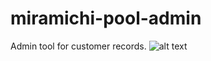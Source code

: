 # miramichi-pool-admin
Admin tool for customer records.
![alt text](https://github.com/tsargent3/miramichi-pool-admin/blob/master/image.jpg?raw=true)

